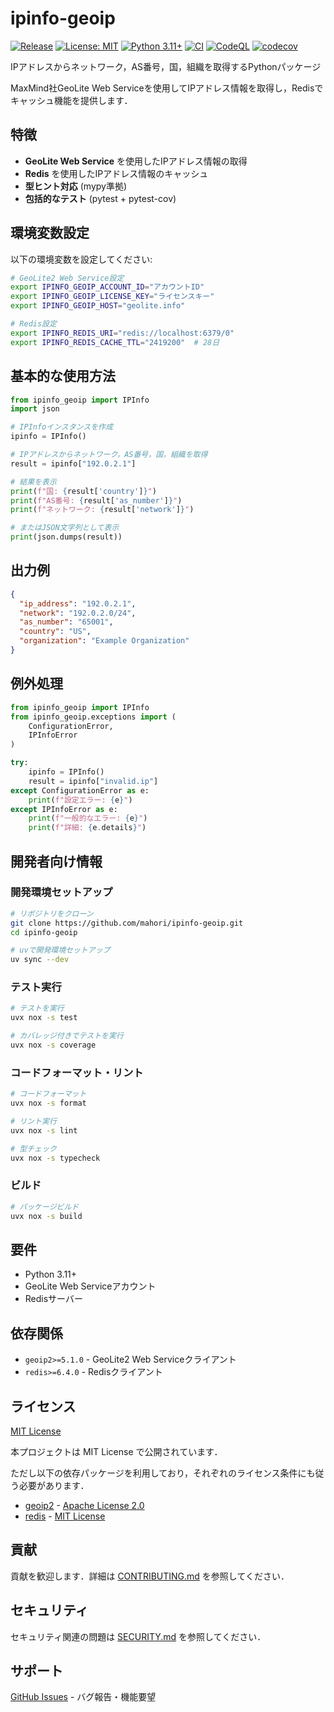 # ipinfo-geoip

[![Release](https://github.com/mahori/ipinfo-geoip/actions/workflows/release.yml/badge.svg)](https://github.com/mahori/ipinfo-geoip/actions/workflows/release.yml)
[![License: MIT](https://img.shields.io/badge/License-MIT-yellow.svg)](https://opensource.org/licenses/MIT)
[![Python 3.11+](https://img.shields.io/badge/Python-3.11+-blue.svg)](https://www.python.org/downloads/)
[![CI](https://github.com/mahori/ipinfo-geoip/actions/workflows/ci.yml/badge.svg)](https://github.com/mahori/ipinfo-geoip/actions/workflows/ci.yml)
[![CodeQL](https://github.com/mahori/ipinfo-geoip/actions/workflows/codeql.yml/badge.svg)](https://github.com/mahori/ipinfo-geoip/actions/workflows/codeql.yml)
[![codecov](https://codecov.io/gh/mahori/ipinfo-geoip/graph/badge.svg?token=70GXGLS97X)](https://codecov.io/gh/mahori/ipinfo-geoip)

IPアドレスからネットワーク，AS番号，国，組織を取得するPythonパッケージ

MaxMind社GeoLite Web Serviceを使用してIPアドレス情報を取得し，Redisでキャッシュ機能を提供します．

## 特徴

- **GeoLite Web Service** を使用したIPアドレス情報の取得
- **Redis** を使用したIPアドレス情報のキャッシュ
- **型ヒント対応** (mypy準拠)
- **包括的なテスト** (pytest + pytest-cov)

## 環境変数設定

以下の環境変数を設定してください:

```bash
# GeoLite2 Web Service設定
export IPINFO_GEOIP_ACCOUNT_ID="アカウントID"
export IPINFO_GEOIP_LICENSE_KEY="ライセンスキー"
export IPINFO_GEOIP_HOST="geolite.info"

# Redis設定
export IPINFO_REDIS_URI="redis://localhost:6379/0"
export IPINFO_REDIS_CACHE_TTL="2419200"  # 28日
```

## 基本的な使用方法

```python
from ipinfo_geoip import IPInfo
import json

# IPInfoインスタンスを作成
ipinfo = IPInfo()

# IPアドレスからネットワーク，AS番号，国，組織を取得
result = ipinfo["192.0.2.1"]

# 結果を表示
print(f"国: {result['country']}")
print(f"AS番号: {result['as_number']}")
print(f"ネットワーク: {result['network']}")

# またはJSON文字列として表示
print(json.dumps(result))
```

## 出力例

```json
{
  "ip_address": "192.0.2.1",
  "network": "192.0.2.0/24",
  "as_number": "65001",
  "country": "US",
  "organization": "Example Organization"
}
```

## 例外処理

```python
from ipinfo_geoip import IPInfo
from ipinfo_geoip.exceptions import (
    ConfigurationError,
    IPInfoError
)

try:
    ipinfo = IPInfo()
    result = ipinfo["invalid.ip"]
except ConfigurationError as e:
    print(f"設定エラー: {e}")
except IPInfoError as e:
    print(f"一般的なエラー: {e}")
    print(f"詳細: {e.details}")
```

## 開発者向け情報

### 開発環境セットアップ

```bash
# リポジトリをクローン
git clone https://github.com/mahori/ipinfo-geoip.git
cd ipinfo-geoip

# uvで開発環境セットアップ
uv sync --dev
```

### テスト実行

```bash
# テストを実行
uvx nox -s test

# カバレッジ付きでテストを実行
uvx nox -s coverage
```

### コードフォーマット・リント

```bash
# コードフォーマット
uvx nox -s format

# リント実行
uvx nox -s lint

# 型チェック
uvx nox -s typecheck
```

### ビルド

```bash
# パッケージビルド
uvx nox -s build
```

## 要件

- Python 3.11+
- GeoLite Web Serviceアカウント
- Redisサーバー

## 依存関係

- `geoip2>=5.1.0` - GeoLite2 Web Serviceクライアント
- `redis>=6.4.0` - Redisクライアント

## ライセンス

[MIT License](LICENSE)

本プロジェクトは MIT License で公開されています．

ただし以下の依存パッケージを利用しており，それぞれのライセンス条件にも従う必要があります．

- [geoip2](https://github.com/maxmind/GeoIP2-python) - [Apache License 2.0](https://github.com/maxmind/GeoIP2-python/blob/main/LICENSE)
- [redis](https://github.com/redis/redis-py) - [MIT License](https://github.com/redis/redis-py/blob/master/LICENSE)

## 貢献

貢献を歓迎します．詳細は [CONTRIBUTING.md](CONTRIBUTING.md) を参照してください．

## セキュリティ

セキュリティ関連の問題は [SECURITY.md](SECURITY.md) を参照してください．

## サポート

[GitHub Issues](https://github.com/mahori/ipinfo-geoip/issues) - バグ報告・機能要望

